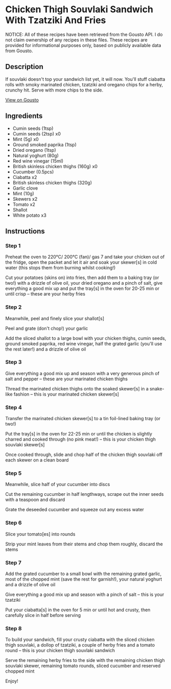 # Chicken Thigh Souvlaki Sandwich With Tzatziki And Fries

NOTICE: All of these recipes have been retrieved from the Gousto API. I do not claim ownership of any recipes in these files. These recipes are provided for informational purposes only, based on publicly available data from Gousto.

## Description

If souvlaki doesn't top your sandwich list yet, it will now. You'll stuff ciabatta rolls with smoky marinated chicken, tzatziki and oregano chips for a herby, crunchy hit. Serve with more chips to the side.

[View on Gousto](https://www.gousto.co.uk/recipes/cookbook/chicken-souvlaki-sandwich-with-herby-fries)

## Ingredients

- Cumin seeds (1tsp)
- Cumin seeds (2tsp) x0
- Mint (5g) x0
- Ground smoked paprika (1tsp)
- Dried oregano (1tsp)
- Natural yoghurt (80g)
- Red wine vinegar (15ml)
- British skinless chicken thighs (160g) x0
- Cucumber (0.5pcs)
- Ciabatta x2
- British skinless chicken thighs (320g)
- Garlic clove
- Mint (10g)
- Skewers x2
- Tomato x2
- Shallot
- White potato x3

## Instructions


### Step 1

Preheat the oven to 220°C/ 200°C (fan)/ gas 7 and take your chicken out of the fridge, open the packet and let it air and soak your skewer[s] in cold water (this stops them from burning whilst cooking!)

Cut your potatoes (skins on) into fries, then add them to a baking tray (or two!) with a drizzle of olive oil, your dried oregano and a pinch of salt, give everything a good mix up and put the tray[s] in the oven for 20-25 min or until crisp – these are your herby fries


### Step 2

Meanwhile, peel and finely slice your shallot[s]

Peel and grate (don't chop!) your garlic

Add the sliced shallot to a large bowl with your chicken thighs, cumin seeds, ground smoked paprika, red wine vinegar, half the grated garlic (you'll use the rest later!) and a drizzle of olive oil


### Step 3

Give everything a good mix up and season with a very generous pinch of salt and pepper – these are your marinated chicken thighs

Thread the marinated chicken thighs onto the soaked skewer[s] in a snake-like fashion – this is your marinated chicken skewer[s]


### Step 4

Transfer the marinated chicken skewer[s] to a tin foil-lined baking tray (or two!)

Put the tray[s] in the oven for 22-25 min or until the chicken is slightly charred and cooked through (no pink meat!) – this is your chicken thigh souvlaki skewer[s]

Once cooked through, slide and chop half of the chicken thigh souvlaki off each skewer on a clean board


### Step 5

Meanwhile, slice half of your cucumber into discs

Cut the remaining cucumber in half lengthways, scrape out the inner seeds with a teaspoon and discard

Grate the deseeded cucumber and squeeze out any excess water


### Step 6

Slice your tomato[es] into rounds

Strip your mint leaves from their stems and chop them roughly, discard the stems


### Step 7

Add the grated cucumber to a small bowl with the remaining grated garlic, most of the chopped mint (save the rest for garnish!), your natural yoghurt and a drizzle of olive oil

Give everything a good mix up and season with a pinch of salt – this is your tzatziki

Put your ciabatta[s] in the oven for 5 min or until hot and crusty, then carefully slice in half before serving

### Step 8

To build your sandwich, fill your crusty ciabatta with the sliced chicken thigh souvlaki, a dollop of tzatziki, a couple of herby fries and a tomato round – this is your chicken thigh souvlaki sandwich

Serve the remaining herby fries to the side with the remaining chicken thigh souvlaki skewer, remaining tomato rounds, sliced cucumber and reserved chopped mint

Enjoy!

